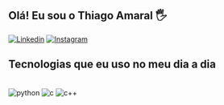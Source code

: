 ## Olá! Eu sou o Thiago Amaral 🖐️

[![Linkedin](https://img.shields.io/badge/LinkedIn-0077B5?style=for-the-badge&logo=linkedin&logoColor=white)]()
[![Instagram](https://img.shields.io/badge/Instagram-E4405F?style=for-the-badge&logo=instagram&logoColor=white)](https://www.instagram.com/thi.amaral_/?hl=pt-br)

## Tecnologias que eu uso no meu dia a dia

<div style="displya: inline_block"><br/>
    <img align="center" alt="python" src="https://img.shields.io/badge/Python-14354C?style=for-the-badge&logo=python&logoColor=white" /> 
    <img align="center" alt="c" src="https://img.shields.io/badge/C-00599C?style=for-the-badge&logo=c&logoColor=white" /> 
    <img align="center" alt="c++" src="https://img.shields.io/badge/C%2B%2B-00599C?style=for-the-badge&logo=c%2B%2B&logoColor=white" /> 
</div>
